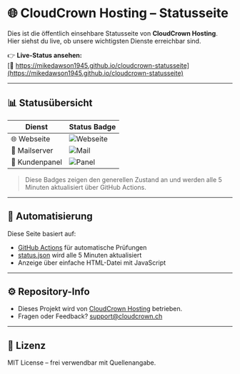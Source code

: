 # 🌐 CloudCrown Hosting – Statusseite

Dies ist die öffentlich einsehbare Statusseite von **CloudCrown Hosting**.  
Hier siehst du live, ob unsere wichtigsten Dienste erreichbar sind.

👉 **Live-Status ansehen:**  
[🔗 https://mikedawson1945.github.io/cloudcrown-statusseite](https://mikedawson1945.github.io/cloudcrown-statusseite)

---

## 📊 Statusübersicht

| Dienst           | Status Badge |
|------------------|--------------|
| 🌐 Webseite       | ![Webseite](https://img.shields.io/badge/Status-Aktualisiert-blue) |
| 📧 Mailserver     | ![Mail](https://img.shields.io/badge/Mail-Aktualisiert-blue) |
| 👤 Kundenpanel    | ![Panel](https://img.shields.io/badge/Panel-Aktualisiert-blue) |

> Diese Badges zeigen den generellen Zustand an und werden alle 5 Minuten aktualisiert über GitHub Actions.

---

## 🔁 Automatisierung

Diese Seite basiert auf:

- [GitHub Actions](https://github.com/features/actions) für automatische Prüfungen
- [status.json](./status.json) wird alle 5 Minuten aktualisiert
- Anzeige über einfache HTML-Datei mit JavaScript

---

## ⚙️ Repository-Info

- Dieses Projekt wird von [CloudCrown Hosting](https://www.cloudcrown.ch) betrieben.
- Fragen oder Feedback? [support@cloudcrown.ch](mailto:support@cloudcrown.ch)

---

## 📌 Lizenz

MIT License – frei verwendbar mit Quellenangabe.
